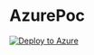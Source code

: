 # AzurePoc

[![Deploy to Azure](https://aka.ms/deploytoazurebutton)](https://portal.azure.com/#create/Microsoft.Template/uri/https%3A%2F%2Fraw.githubusercontent.com%2Frajveer06%2FAzurePoc%2Fmain%2FAzure.json)
